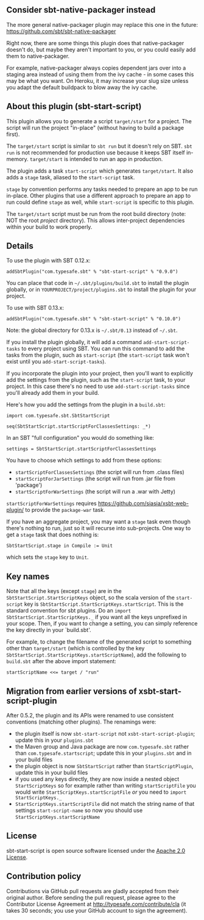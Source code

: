 ## Consider sbt-native-packager instead

The more general native-packager plugin may replace this one in
the future: https://github.com/sbt/sbt-native-packager

Right now, there are some things this plugin does that
native-packager doesn't do, but maybe they aren't important to you,
or you could easily add them to native-packager.

For example, native-packager always copies dependent jars over
into a staging area instead of using them from the ivy cache - in
some cases this may be what you want. On Heroku, it may increase
your slug size unless you adapt the default buildpack to blow away
the ivy cache.

## About this plugin (sbt-start-script)

This plugin allows you to generate a script `target/start` for a
project.  The script will run the project "in-place" (without having
to build a package first).

The `target/start` script is similar to `sbt run` but it doesn't rely
on SBT. `sbt run` is not recommended for production use because it
keeps SBT itself in-memory. `target/start` is intended to run an
app in production.

The plugin adds a task `start-script` which generates `target/start`.
It also adds a `stage` task, aliased to the `start-script` task.

`stage` by convention performs any tasks needed to prepare an app to
be run in-place. Other plugins that use a different approach to
prepare an app to run could define `stage` as well, while
`start-script` is specific to this plugin.

The `target/start` script must be run from the root build directory
(note: NOT the root _project_ directory). This allows inter-project
dependencies within your build to work properly.

## Details

To use the plugin with SBT 0.12.x:

    addSbtPlugin("com.typesafe.sbt" % "sbt-start-script" % "0.9.0")

You can place that code in `~/.sbt/plugins/build.sbt` to install the
plugin globally, or in `YOURPROJECT/project/plugins.sbt` to
install the plugin for your project.

To use with SBT 0.13.x:

    addSbtPlugin("com.typesafe.sbt" % "sbt-start-script" % "0.10.0")

Note: the global directory for 0.13.x is `~/.sbt/0.13` instead of `~/.sbt`.

If you install the plugin globally, it will add a command
`add-start-script-tasks` to every project using SBT. You can run this
command to add the tasks from the plugin, such as `start-script` (the
`start-script` task won't exist until you `add-start-script-tasks`).

If you incorporate the plugin into your project, then you'll want to
explicitly add the settings from the plugin, such as the
`start-script` task, to your project. In this case there's no need to
use `add-start-script-tasks` since you'll already add them in your
build.

Here's how you add the settings from the plugin in a `build.sbt`:

    import com.typesafe.sbt.SbtStartScript

    seq(SbtStartScript.startScriptForClassesSettings: _*)

In an SBT "full configuration" you would do something like:

    settings = SbtStartScript.startScriptForClassesSettings

You have to choose which settings to add from these options:

 - `startScriptForClassesSettings`  (the script will run from .class files)
 - `startScriptForJarSettings`      (the script will run from .jar file from 'package')
 - `startScriptForWarSettings`      (the script will run a .war with Jetty)

`startScriptForWarSettings` requires
https://github.com/siasia/xsbt-web-plugin/ to provide the
`package-war` task.

If you have an aggregate project, you may want a `stage` task even
though there's nothing to run, just so it will recurse into sub-projects.
One way to get a `stage` task that does nothing is:

    SbtStartScript.stage in Compile := Unit

which sets the `stage` key to `Unit`.

## Key names

Note that all the keys (except `stage`) are in the
`SbtStartScript.StartScriptKeys` object, so the scala version of
the `start-script` key is
`SbtStartScript.StartScriptKeys.startScript`. This is the standard
convention for sbt plugins. Do an `import
SbtStartScript.StartScriptKeys._` if you want all the keys
unprefixed in your scope. Then, if you want to change a setting, you
can simply reference the key directly in your `build.sbt'.

For example, to change the filename of the generated script to 
something other than `target/start` (which is controlled by the
key `SbtStartScript.StartScriptKeys.startScriptName`), add the
following to `build.sbt` after the above import statement:

    startScriptName <<= target / "run"

## Migration from earlier versions of xsbt-start-script-plugin

After 0.5.2, the plugin and its APIs were renamed to use
consistent conventions (matching other plugins). The renamings
were:

 - the plugin itself is now `sbt-start-script` not
   `xsbt-start-script-plugin`; update this in your `plugins.sbt`
 - the Maven group and Java package are now `com.typesafe.sbt`
   rather than `com.typesafe.startscript`; update this in your
   `plugins.sbt` and in your build files
 - the plugin object is now `SbtStartScript` rather than
   `StartScriptPlugin`, update this in your build files
 - if you used any keys directly, they are now inside a nested
   object `StartScriptKeys` so for example rather than writing
   `startScriptFile` you would write
   `StartScriptKeys.startScriptFile` _or_ you need to `import
   StartScriptKeys._`
 - `StartScriptKeys.startScriptFile` did not match the string
   name of that settings `start-script-name` so now you should
   use `StartScriptKeys.startScriptName`

## License

sbt-start-script is open source software licensed under the
[Apache 2.0 License](http://www.apache.org/licenses/LICENSE-2.0.html).

## Contribution policy

Contributions via GitHub pull requests are gladly accepted from
their original author.  Before sending the pull request, please
agree to the Contributor License Agreement at
http://typesafe.com/contribute/cla (it takes 30 seconds; you use
your GitHub account to sign the agreement).

